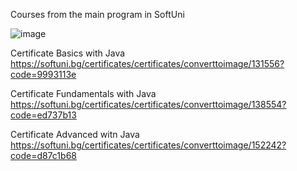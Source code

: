 Courses from the main program in SoftUni

![image](https://user-images.githubusercontent.com/122736535/212719217-387dace8-ad5b-4112-bfb0-74fe7cb11870.png)

Certificate Basics with Java
https://softuni.bg/certificates/certificates/converttoimage/131556?code=9993113e

Certificate Fundamentals with Java
https://softuni.bg/certificates/certificates/converttoimage/138554?code=ed737b13

Certificate Advanced witn Java
https://softuni.bg/certificates/certificates/converttoimage/152242?code=d87c1b68
